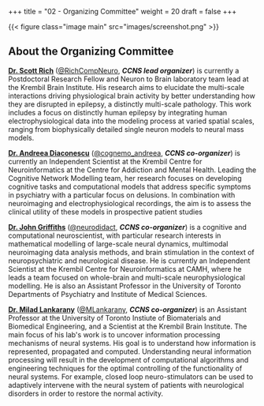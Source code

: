 +++
title = "02 - Organizing Committee"
weight = 20
draft = false
+++

{{< figure class="image main" src="images/screenshot.png" >}}

## About the Organizing Committee

[**Dr. Scott Rich**](http://scottrich.strikingly.com/) ([@RichCompNeuro](https://twitter.com/RichCompNeuro), ***CCNS lead organizer***) is currently a Postdoctoral Research Fellow and Neuron to Brain laboratory team lead at the Krembil Brain Institute.
His research aims to elucidate the multi-scale interactions driving physiological brain activity by better understanding how they are disrupted in epilepsy, a distinctly multi-scale pathology. This work includes a focus on distinctly human epilepsy by integrating human electrophysiological data into the modeling process at varied spatial scales, ranging from biophysically detailed single neuron models to neural mass models. 

[**Dr. Andreea Diaconescu**](cognemo.com) ([@cognemo_andreea](https://twitter.com/cognemo_andreea), ***CCNS co-organizer***) is currently an Independent Scientist at the Krembil Centre for Neuroinformatics at the Centre for Addiction and Mental Health. Leading the Cognitive Network Modelling team, her research focuses on developing cognitive tasks and computational models that address specific symptoms in psychiatry with a particular focus on delusions. In combination with neuroimaging and electrophysiological recordings, the aim is to assess the clinical utility of these models in prospective patient studies

[**Dr. John Griffiths**](grifflab.com) ([@neurodidact](https://twitter.com/neurodidact), ***CCNS co-organizer***) is a cognitive and computational neuroscientist, with particular research interests in mathematical modelling of large-scale neural dynamics, multimodal neuroimaging data analysis methods, and brain stimulation in the context of neuropsychiatric and neurological disease. He is currently an Independent Scientist at the Krembil Centre for Neuroinformatics at CAMH, where he leads a team focused on whole-brain and multi-scale neurophysiological modelling. He is also an Assistant Professor in the University of Toronto Departments of Psychiatry and Institute of Medical Sciences.  

[**Dr. Milad Lankarany**](https://sites.google.com/view/lnsbsp/home) ([@MLankarany](https://twitter.com/MLankarany), ***CCNS co-organizer***) is an Assistant Professor at the University of Toronto Instiute of Biomaterials and Biomedical Engineering, and a Scientist at the Krembil Brain Institute. The main focus of his lab's work is to uncover information processing mechanisms of neural systems. His goal is to understand how information is represented, propagated and computed. Understanding neural information processing will result in the development of computational algorithms and engineering techniques for the optimal controlling of the functionality of neural systems. For example, closed loop neuro-stimulators can be used to adaptively intervene with the neural system of patients with neurological disorders in order to restore the normal activity.

